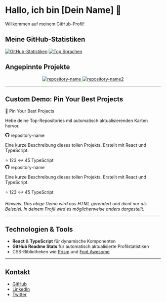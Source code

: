 # Hallo, ich bin [Dein Name] 👋

Willkommen auf meinem GitHub-Profil!

## Meine GitHub-Statistiken

[![GitHub-Statistiken](https://github-readme-stats.vercel.app/api?username=deinBenutzername&show_icons=true&theme=dark)](https://github.com/deinBenutzername)
[![Top Sprachen](https://github-readme-stats.vercel.app/api/top-langs/?username=deinBenutzername&layout=compact&theme=dark)](https://github.com/deinBenutzername)

## Angepinnte Projekte

<div align="center">
  <a href="https://github.com/deinBenutzername/repository-name">
    <img src="https://github-readme-stats.vercel.app/api/pin/?username=deinBenutzername&repo=repository-name&theme=dark" alt="repository-name" />
  </a>
  <a href="https://github.com/deinBenutzername/repository-name2">
    <img src="https://github-readme-stats.vercel.app/api/pin/?username=deinBenutzername&repo=repository-name2&theme=dark" alt="repository-name2" />
  </a>
</div>

---

## Custom Demo: Pin Your Best Projects

<!-- Dieses Beispiel basiert auf deinem HTML-Snippet -->
<div class="mt-4 bg-[#1a1b26]/50 rounded-lg p-4">
  <div class="flex items-center gap-2 mb-2">
    <span class="text-base">📌</span>
    <span class="text-sm font-medium">Pin Your Best Projects</span>
  </div>
  <p class="text-[13px] text-gray-400 mb-3">
    Hebe deine Top-Repositories mit automatisch aktualisierenden Karten hervor.
  </p>
  <div class="grid grid-cols-2 gap-2">
    <div class="bg-[#252632] rounded-lg px-3 py-2">
      <div class="flex items-center gap-2 mb-1.5">
        <svg stroke="currentColor" fill="currentColor" stroke-width="0" viewBox="0 0 496 512" class="text-sm" height="1em" width="1em" xmlns="http://www.w3.org/2000/svg">
          <path d="M165.9 397.4c0 2-2.3 3.6-5.2 3.6-3.3.3-5.6-1.3-5.6-3.6 0-2 2.3-3.6 5.2-3.6 3-.3 5.6 1.3 5.6 3.6zm-31.1-4.5c-.7 2 1.3 4.3 4.3 4.9 2.6 1 5.6 0 6.2-2s-1.3-4.3-4.3-5.2c-2.6-.7-5.5.3-6.2 2.3zm44.2-1.7c-2.9.7-4.9 2.6-4.6 4.9.3 2 2.9 3.3 5.9 2.6 2.9-.7 4.9-2.6 4.6-4.6-.3-1.9-3-3.2-5.9-2.9zM244.8 8C106.1 8 0 113.3 0 252c0 110.9 69.8 205.8 169.5 239.2 12.8 2.3 17.3-5.6 17.3-12.1 0-6.2-.3-40.4-.3-61.4 0 0-70 15-84.7-29.8 0 0-11.4-29.1-27.8-36.6 0 0-22.9-15.7 1.6-15.4 0 0 24.9 2 38.6 25.8 21.9 38.6 58.6 27.5 72.9 20.9 2.3-16 8.8-27.1 16-33.7-55.9-6.2-112.3-14.3-112.3-110.5 0-27.5 7.6-41.3 23.6-58.9-2.6-6.5-11.1-33.3 2.6-67.9 20.9-6.5 69 27 69 27 20-5.6 41.5-8.5 62.8-8.5s42.8 2.9 62.8 8.5c0 0 48.1-33.6 69-27 13.7 34.7 5.2 61.4 2.6 67.9 16 17.7 25.8 31.5 25.8 58.9 0 96.5-58.9 104.2-114.8 110.5 9.2 7.9 17 22.9 17 46.4 0 33.7-.3 75.4-.3 83.6 0 6.5 4.6 14.4 17.3 12.1C428.2 457.8 496 362.9 496 252 496 113.3 383.5 8 244.8 8zM97.2 352.9c-1.3 1-1 3.3.7 5.2 1.6 1.6 3.9 2.3 5.2 1 1.3-1 1-3.3-.7-5.2-1.6-1.6-3.9-2.3-5.2-1zm-10.8-8.1c-.7 1.3.3 2.9 2.3 3.9 1.6 1 3.6.7 4.3-.7.7-1.3-.3-2.9-2.3-3.9-2-.6-3.6-.3-4.3.7zm32.4 35.6c-1.6 1.3-1 4.3 1.3 6.2 2.3 2.3 5.2 2.6 6.5 1 1.3-1.3.7-4.3-1.3-6.2-2.2-2.3-5.2-2.6-6.5-1zm-11.4-14.7c-1.6 1-1.6 3.6 0 5.9 1.6 2.3 4.3 3.3 5.6 2.3 1.6-1.3 1.6-3.9 0-6.2-1.4-2.3-4-3.3-5.6-2z"></path>
        </svg>
        <span class="text-xs">repository-name</span>
      </div>
      <p class="text-[11px] text-gray-400 mb-2">
        Eine kurze Beschreibung dieses tollen Projekts. Erstellt mit React und TypeScript.
      </p>
      <div class="flex items-center gap-3">
        <span class="text-[11px] text-amber-400">⭐ 123</span>
        <span class="text-[11px] text-blue-400">↔ 45</span>
        <span class="text-[11px] text-gray-400">TypeScript</span>
      </div>
    </div>
    <div class="bg-[#252632] rounded-lg px-3 py-2">
      <div class="flex items-center gap-2 mb-1.5">
        <svg stroke="currentColor" fill="currentColor" stroke-width="0" viewBox="0 0 496 512" class="text-sm" height="1em" width="1em" xmlns="http://www.w3.org/2000/svg">
          <path d="M165.9 397.4c0 2-2.3 3.6-5.2 3.6-3.3.3-5.6-1.3-5.6-3.6 0-2 2.3-3.6 5.2-3.6 3-.3 5.6 1.3 5.6 3.6zm-31.1-4.5c-.7 2 1.3 4.3 4.3 4.9 2.6 1 5.6 0 6.2-2s-1.3-4.3-4.3-5.2c-2.6-.7-5.5.3-6.2 2.3zm44.2-1.7c-2.9.7-4.9 2.6-4.6 4.9.3 2 2.9 3.3 5.9 2.6 2.9-.7 4.9-2.6 4.6-4.6-.3-1.9-3-3.2-5.9-2.9zM244.8 8C106.1 8 0 113.3 0 252c0 110.9 69.8 205.8 169.5 239.2 12.8 2.3 17.3-5.6 17.3-12.1 0-6.2-.3-40.4-.3-61.4 0 0-70 15-84.7-29.8 0 0-11.4-29.1-27.8-36.6 0 0-22.9-15.7 1.6-15.4 0 0 24.9 2 38.6 25.8 21.9 38.6 58.6 27.5 72.9 20.9 2.3-16 8.8-27.1 16-33.7-55.9-6.2-112.3-14.3-112.3-110.5 0-27.5 7.6-41.3 23.6-58.9-2.6-6.5-11.1-33.3 2.6-67.9 20.9-6.5 69 27 69 27 20-5.6 41.5-8.5 62.8-8.5s42.8 2.9 62.8 8.5c0 0 48.1-33.6 69-27 13.7 34.7 5.2 61.4 2.6 67.9 16 17.7 25.8 31.5 25.8 58.9 0 96.5-58.9 104.2-114.8 110.5 9.2 7.9 17 22.9 17 46.4 0 33.7-.3 75.4-.3 83.6 0 6.5 4.6 14.4 17.3 12.1C428.2 457.8 496 362.9 496 252 496 113.3 383.5 8 244.8 8zM97.2 352.9c-1.3 1-1 3.3.7 5.2 1.6 1.6 3.9 2.3 5.2 1 1.3-1 1-3.3-.7-5.2-1.6-1.6-3.9-2.3-5.2-1zm-10.8-8.1c-.7 1.3.3 2.9 2.3 3.9 1.6 1 3.6.7 4.3-.7.7-1.3-.3-2.9-2.3-3.9-2-.6-3.6-.3-4.3.7zm32.4 35.6c-1.6 1.3-1 4.3 1.3 6.2 2.3 2.3 5.2 2.6 6.5 1 1.3-1.3.7-4.3-1.3-6.2-2.2-2.3-5.2-2.6-6.5-1zm-11.4-14.7c-1.6 1-1.6 3.6 0 5.9 1.6 2.3 4.3 3.3 5.6 2.3 1.6-1.3 1.6-3.9 0-6.2-1.4-2.3-4-3.3-5.6-2z"></path>
        </svg>
        <span class="text-xs">repository-name</span>
      </div>
      <p class="text-[11px] text-gray-400 mb-2">
        Eine kurze Beschreibung dieses tollen Projekts. Erstellt mit React und TypeScript.
      </p>
      <div class="flex items-center gap-3">
        <span class="text-[11px] text-amber-400">⭐ 123</span>
        <span class="text-[11px] text-blue-400">↔ 45</span>
        <span class="text-[11px] text-gray-400">TypeScript</span>
      </div>
    </div>
  </div>
</div>

*Hinweis: Das obige Demo wird aus HTML gerendert und dient nur als Beispiel. In deinem Profil wird es möglicherweise anders dargestellt.*

---

## Technologien & Tools

- **React** & **TypeScript** für dynamische Komponenten
- **GitHub Readme Stats** für automatisch aktualisierte Profilstatistiken
- CSS-Bibliotheken wie [Prism](https://cdnjs.cloudflare.com/ajax/libs/prism/1.23.0/themes/prism.min.css) und [Font Awesome](https://cdnjs.cloudflare.com/ajax/libs/font-awesome/6.0.0-beta3/css/all.min.css)

---

## Kontakt

- [GitHub](https://github.com/deinBenutzername)
- [LinkedIn](https://linkedin.com/in/deinProfil)
- [Twitter](https://twitter.com/deinBenutzername)
